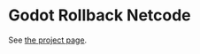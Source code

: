 Godot Rollback Netcode
======================

See [the project page](https://gitlab.com/snopek-games/godot-rollback-netcode/).

